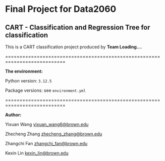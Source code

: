 # Final Project for Data2060

## CART - Classification and Regression Tree for classification

This is a CART classification project produced by **Team Loading...**.

===========================================================================

**The environment:** 

Python version: `3.12.5`

Package versions: see `environment.yml`

===========================================================================

**Author:**

Yixuan Wang	yixuan_wang6@brown.edu

Zhecheng Zhang	zhecheng_zhang@brown.edu

Zhangchi Fan	zhangchi_fan@brown.edu

Kexin Lin	kexin_lin@brown.edu
